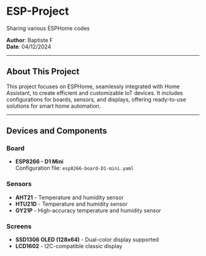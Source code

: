 # ESP-Project  
Sharing various ESPHome codes  

**Author**: Baptiste F  
**Date**: 04/12/2024  

---

## About This Project  
This project focuses on ESPHome, seamlessly integrated with Home Assistant, to create efficient and customizable IoT devices. It includes configurations for boards, sensors, and displays, offering ready-to-use solutions for smart home automation.

---

## Devices and Components  

### **Board**  
- **ESP8266 - D1 Mini**  
  Configuration file: `esp8266-board-D1-mini.yaml`  

### **Sensors**  
- **AHT21** - Temperature and humidity sensor  
- **HTU21D** - Temperature and humidity sensor  
- **GY21P** - High-accuracy temperature and humidity sensor  

### **Screens**  
- **SSD1306 OLED (128x64)** - Dual-color display supported  
- **LCD1602** - I2C-compatible classic display
